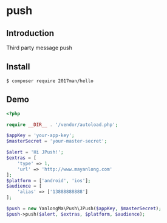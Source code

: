 # push

## Introduction

Third party message push

## Install

```
$ composer require 2017man/hello
```

## Demo

```php
<?php

require __DIR__ . '/vendor/autoload.php';

$appKey = 'your-app-key';
$masterSecret = 'your-master-secret';

$alert = 'Hi JPush!';
$extras = [
    'type' => 1,
    'url' => 'http://www.mayanlong.com'
];
$platform = ['android', 'ios'];
$audience = [
    'alias' => ['13888888888']
];

$push = new YanlongMa\Push\JPush($appKey, $masterSecret);
$push->push($alert, $extras, $platform, $audience);
```